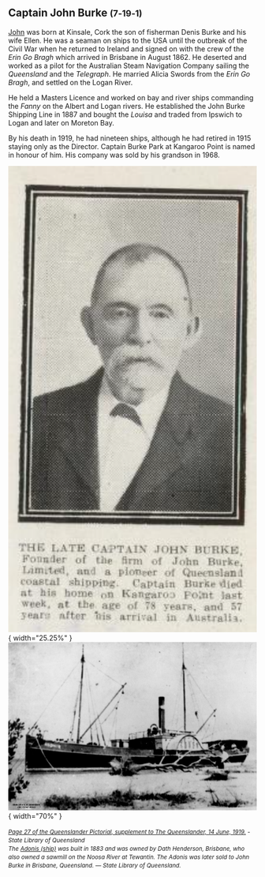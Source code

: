 ## Captain John Burke <small>(7‑19‑1)</small>

[John](https://adb.anu.edu.au/biography/burke-john-5429) was born at Kinsale, Cork the son of fisherman Denis Burke and his wife Ellen. He was a seaman on ships to the USA until the outbreak of the Civil War when he returned to Ireland and signed on with the crew of the *Erin Go Bragh* which arrived in Brisbane in August 1862. He deserted and worked as a pilot for the Australian Steam Navigation Company sailing the *Queensland* and the *Telegraph*. He married Alicia Swords from the *Erin Go Bragh*, and settled on the Logan River. 

He held a Masters Licence and worked on bay and river ships commanding the *Fanny* on the Albert and Logan rivers. He established the John Burke Shipping Line in 1887 and bought the *Louisa* and traded from Ipswich to Logan and later on Moreton Bay. 

By his death in 1919, he had nineteen ships, although he had retired in 1915 staying only as the Director. Captain Burke Park at Kangaroo Point is named in honour of him. His company was sold by his grandson in 1968. 

![Page 27 of the Queenslander Pictorial, supplement to The Queenslander, 14 June, 1919](../assets/captain-john-burke.png){ width="25.25%" }  ![Adonis (ship)](../assets/adonis-ship.jpg){ width="70%" } 

*<small>[Page 27 of the Queenslander Pictorial, supplement to The Queenslander, 14 June, 1919.](http://onesearch.slq.qld.gov.au/permalink/f/1upgmng/slq_digitool1045834) - State Library of Queensland </small>*  <br>
*<small>The [Adonis (ship)](http://onesearch.slq.qld.gov.au/permalink/f/1upgmng/slq_alma21250468940002061) was built in 1883 and was owned by Dath Henderson, Brisbane, who also owned a sawmill on the Noosa River at Tewantin. The Adonis was later sold to John Burke in Brisbane, Queensland. — State Library of Queensland.</small>*
